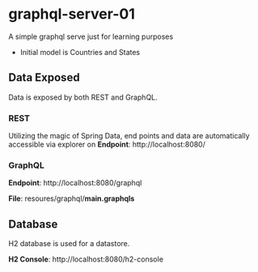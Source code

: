 # graphql-server-01
A simple graphql serve just for learning purposes

* Initial model is Countries and States

## Data Exposed

Data is exposed by both REST and GraphQL.

### REST
Utilizing the magic of Spring Data, end points and data are automatically accessible via explorer on 
**Endpoint**: http://localhost:8080/

### GraphQL

**Endpoint**: http://localhost:8080/graphql 

**File**: resoures/graphql/**main.graphqls**

## Database
H2 database is used for a datastore. 

**H2 Console**: http://localhost:8080/h2-console

